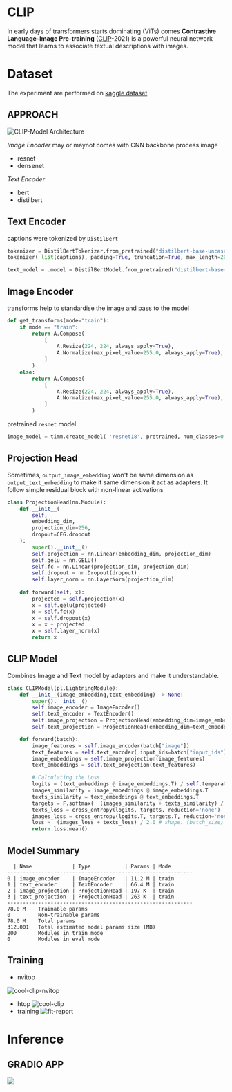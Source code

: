 # CLIP

In early days of transformers starts dominating (ViTs) comes **Contrastive Language–Image Pre-training** ([CLIP](https://github.com/openai/CLIP)-2021) is a powerful neural network model that learns to associate textual descriptions with images.


# Dataset
The experiment are performed on [kaggle dataset](https://www.kaggle.com/datasets/adityajn105/flickr8k)





## APPROACH
![CLIP-Model Architecture](https://raw.githubusercontent.com/openai/CLIP/dcba3cb2e2827b402d2701e7e1c7d9fed8a20ef1/CLIP.png)

*Image Encoder* may or maynot comes with CNN backbone process image 
- resnet
- densenet

*Text Encoder*  
- bert 
- distilbert

##  Text Encoder
captions were tokenized by `DistilBert`
```python
tokenizer = DistilBertTokenizer.from_pretrained("distilbert-base-uncased")
tokenizer( list(captions), padding=True, truncation=True, max_length=200 )

text_model = .model = DistilBertModel.from_pretrained("distilbert-base-uncased")
```

## Image Encoder

transforms help to standardise the image and pass to the model
```python
def get_transforms(mode="train"):
    if mode == "train":
        return A.Compose(
            [   
                A.Resize(224, 224, always_apply=True),
                A.Normalize(max_pixel_value=255.0, always_apply=True),
            ]
        )
    else:
        return A.Compose(
            [
                A.Resize(224, 224, always_apply=True),
                A.Normalize(max_pixel_value=255.0, always_apply=True),
            ]
        )
```
pretrained `resnet` model
```python
image_model = timm.create_model( 'resnet18', pretrained, num_classes=0, global_pool="avg" )

```

## Projection Head

Sometimes, `output_image_embedding` won't be same dimension as `output_text_embedding` to make it same dimension it act as adapters.
It follow simple residual block with non-linear activations

```python
class ProjectionHead(nn.Module):
    def __init__(
        self,
        embedding_dim,
        projection_dim=256,
        dropout=CFG.dropout
    ):
        super().__init__()
        self.projection = nn.Linear(embedding_dim, projection_dim)
        self.gelu = nn.GELU()
        self.fc = nn.Linear(projection_dim, projection_dim)
        self.dropout = nn.Dropout(dropout)
        self.layer_norm = nn.LayerNorm(projection_dim)
    
    def forward(self, x):
        projected = self.projection(x)
        x = self.gelu(projected)
        x = self.fc(x)
        x = self.dropout(x)
        x = x + projected
        x = self.layer_norm(x)
        return x
```


## CLIP Model
Combines Image and Text model by adapters and make it understandable.

```python
class CLIPModel(pl.LightningModule):
    def __init__(image_embedding,text_embedding) -> None:
        super().__init__()
        self.image_encoder = ImageEncoder()
        self.text_encoder = TextEncoder()
        self.image_projection = ProjectionHead(embedding_dim=image_embedding)
        self.text_projection = ProjectionHead(embedding_dim=text_embedding)

    def forward(batch):
        image_features = self.image_encoder(batch["image"])
        text_features = self.text_encoder( input_ids=batch["input_ids"], attention_mask=batch["attention_mask"]  )
        image_embeddings = self.image_projection(image_features)
        text_embeddings = self.text_projection(text_features)

        # Calculating the Loss
        logits = (text_embeddings @ image_embeddings.T) / self.temperature
        images_similarity = image_embeddings @ image_embeddings.T
        texts_similarity = text_embeddings @ text_embeddings.T
        targets = F.softmax(  (images_similarity + texts_similarity) / 2 * self.temperature, dim=-1 )
        texts_loss = cross_entropy(logits, targets, reduction='none')
        images_loss = cross_entropy(logits.T, targets.T, reduction='none')
        loss =  (images_loss + texts_loss) / 2.0 # shape: (batch_size)
        return loss.mean()
```

## Model Summary
```log
  | Name             | Type           | Params | Mode 
------------------------------------------------------------
0 | image_encoder    | ImageEncoder   | 11.2 M | train
1 | text_encoder     | TextEncoder    | 66.4 M | train
2 | image_projection | ProjectionHead | 197 K  | train
3 | text_projection  | ProjectionHead | 263 K  | train
------------------------------------------------------------
78.0 M    Trainable params
0         Non-trainable params
78.0 M    Total params
312.001   Total estimated model params size (MB)
200       Modules in train mode
0         Modules in eval mode
```

## Training
- nvitop

![cool-clip-nvitop](./assets/cool-clip-nvitop.png)
- htop
![cool-clip](./assets/cool-clip.png)
- training
![fit-report](./assets/fit-report.png)



# Inference
## GRADIO APP
<div><img align='center' src="./assets/clip_model.png" ></img></div>